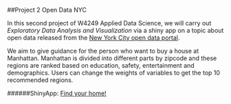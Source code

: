 ##Project 2 Open Data NYC

In this second project of W4249 Applied Data Science, we will carry out *Exploratory Data Analysis and Visualization* via a shiny app on a topic about open data released from the [New York City open data portal](https://nycopendata.socrata.com/).

We aim to give guidance for the person who want to buy a house at Manhattan. Manhattan is divided into different parts by zipcode and these regions are ranked based on education, safety, entertainment and demographics. Users can change the weights of variables to get the top 10 recommended regions.

######ShinyApp: [Find your home!](https://find-your-home.shinyapps.io/myapp/)


